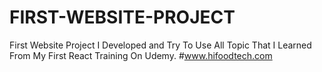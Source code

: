 # FIRST-WEBSITE-PROJECT
First Website Project I Developed and Try To Use All Topic That I Learned From My First React Training On Udemy.
#www.hifoodtech.com
